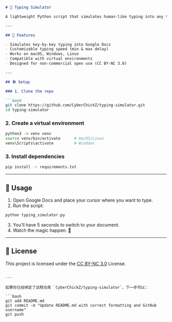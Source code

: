 ````markdown
# 🧠 Typing Simulator

A lightweight Python script that simulates human-like typing into any text field (like Google Docs) using `pyautogui`.

---

## 🚀 Features

- Simulates key-by-key typing into Google Docs
- Customizable typing speed (min & max delay)
- Works on macOS, Windows, Linux
- Compatible with virtual environments
- Designed for non-commercial open use (CC BY-NC 3.0)

---

## 🛠️ Setup

### 1. Clone the repo

```bash
git clone https://github.com/CyberChickZ/typing-simulator.git
cd typing-simulator
````

### 2. Create a virtual environment

```bash
python3 -m venv venv
source venv/bin/activate      # macOS/Linux
venv\Scripts\activate         # Windows
```

### 3. Install dependencies

```bash
pip install -r requirements.txt
```

---

## 🧪 Usage

1. Open Google Docs and place your cursor where you want to type.
2. Run the script:

```bash
python typing_simulator.py
```

3. You'll have 5 seconds to switch to your document.
4. Watch the magic happen. 🧙

---

## 📄 License

This project is licensed under the [CC BY-NC 3.0](https://creativecommons.org/licenses/by-nc/3.0/) License.

````

---

如果你已经绑定了远程仓库 `CyberChickZ/typing-simulator`，下一步可以：

```bash
git add README.md
git commit -m "Update README.md with correct formatting and GitHub username"
git push
````
